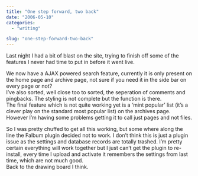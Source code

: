 ```yaml
---
title: "One step forward, two back"
date: "2006-05-10"
categories: 
  - "writing"

slug: "one-step-forward-two-back"
---
```


Last night I had a bit of blast on the site, trying to finish off some of the features I never had time to put in before it went live.

We now have a AJAX powered search feature, currently it is only present on the home page and archive page, not sure if you need it in the side bar on every page or not?  
I’ve also sorted, well close too to sorted, the seperation of comments and pingbacks. The styling is not complete but the function is there.  
The final feature which is not quite working yet is a ‘mint popular’ list (it’s a clever play on the standard most popular list) on the archives page. However I’m having some problems getting it to call just pages and not files.

So I was pretty chuffed to get all this working, but some where along the line the Falbum plugin decided not to work. I don’t think this is just a plugin issue as the settings and database records are totally trashed. I’m pretty certain everything will work together but I just can’t get the plugin to re-install, every time I upload and activate it remembers the settings from last time, which are not much good.  
Back to the drawing board I think.
